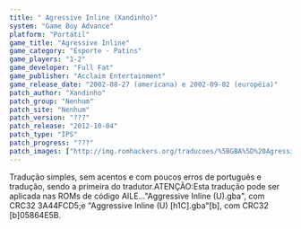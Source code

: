 ```yaml
---
title: " Agressive Inline (Xandinho)"
system: "Game Boy Advance"
platform: "Portátil"
game_title: "Agressive Inline"
game_category: "Esporte - Patins"
game_players: "1-2"
game_developer: "Full Fat"
game_publisher: "Acclaim Entertainment"
game_release_date: "2002-08-27 (americana) e 2002-09-02 (européia)"
patch_author: "Xandinho"
patch_group: "Nenhum"
patch_site: "Nenhum"
patch_version: "???"
patch_release: "2012-10-04"
patch_type: "IPS"
patch_progress: "???"
patch_images: ["http://img.romhackers.org/traducoes/%5BGBA%5D%20Agressive%20Inline%20-%20Xandinho%20-%201.png","http://img.romhackers.org/traducoes/%5BGBA%5D%20Agressive%20Inline%20-%20Xandinho%20-%202.png","http://img.romhackers.org/traducoes/%5BGBA%5D%20Agressive%20Inline%20-%20Xandinho%20-%203.png"]
---
```

Tradução simples, sem acentos e com poucos erros de português e tradução, sendo a primeira do tradutor.ATENÇÃO:Esta tradução pode ser aplicada nas ROMs de código AILE..."Aggressive Inline (U).gba", com CRC32 3A44FCD5;e "Aggressive Inline (U) [h1C].gba"[b], com CRC32 [b]05864E5B.